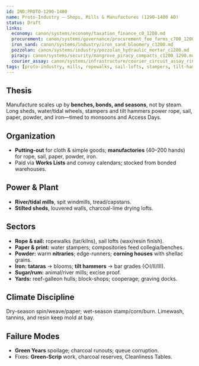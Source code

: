 ```yaml
---
id: IND:PROTO-1290-1400
name: Proto-Industry — Shops, Mills & Manufactures (1290–1400 AO)
status: Draft
links:
  economy: canon/systems/economy/taxation_finance_c0_1200.md
  procurement: canon/systems/governance/procurement_fee_farms_c700_1200.md
  iron_sand: canon/systems/industry/iron_sand_bloomery_c1200.md
  pozzolan: canon/systems/industry/pozzolan_hydraulic_mortar_c1200.md
  piracy: canon/systems/security/mangrove_piracy_compacts_c1200_1290.md
  courier_assay: canon/systems/infrastructure/courier_circuit_assay_ring_c700_1300.md
tags: [proto-industry, mills, ropewalks, sail-lofts, stampers, tilt-hammers, nitraries, paper, sugar, climate]
---
```

## Thesis
Manufacture scales up by **benches, bonds, and seasons**, not by steam. Long sheds, water/tidal wheels, stampers and tilt hammers power rope, sail, paper, powder, and iron—timed to monsoons and Access Days.

## Organization
- **Putting-out** for cloth & simple goods; **manufactories** (40–200 hands) for rope, sail, paper, powder, iron.  
- Paid via **Works Lists** and convoy calendars; stocked from bonded warehouses.

## Power & Plant
- **River/tidal mills**, spit windmills, tread/capstans.  
- **Stilted sheds**, louvered walls, charcoal-lime drying lofts.

## Sectors
- **Rope & sail:** ropewalks (tar/kilns), sail lofts (wax/resin finish).  
- **Paper & print:** water stampers; compositories feed collegia/benches.  
- **Powder:** warm **nitraries**; edge-runners; **corning houses** with shellac grains.  
- **Iron:** **tataras** → blooms; **tilt hammers** → bar grades (◇I/II/III).  
- **Sugar/rum:** animal/river mills; excise proof.  
- **Yards:** reef-galleon hulls; block-shops; cooperage; graving docks.

## Climate Discipline
Dry-season spin/weave/paper; wet-season stamp/corn/burn. Limewash, tannins, and resin keep mold at bay.

## Failure Modes
- **Green Years** spoilage; charcoal runouts; queue corruption.  
- Fixes: **Green-Scrip** work, charcoal reserves, Cleanliness Tables.
